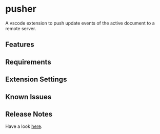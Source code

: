 # pusher

A vscode extension to push update events of the active document to a remote server.

## Features

## Requirements

## Extension Settings

## Known Issues

## Release Notes

Have a look [here](https://github.com/anemomazomata/pusher/blob/master/CHANGELOG.md).
